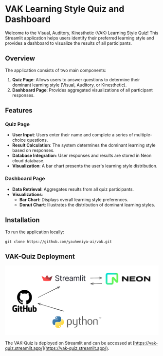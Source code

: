 # VAK Learning Style Quiz and Dashboard

Welcome to the Visual, Auditory, Kinesthetic (VAK) Learning Style Quiz! This Streamlit application helps users identify their preferred learning style and provides a dashboard to visualize the results of all participants.

## Overview

The application consists of two main components:

1. **Quiz Page**: Allows users to answer questions to determine their dominant learning style (Visual, Auditory, or Kinesthetic).
2. **Dashboard Page**: Provides aggregated visualizations of all participant responses.

## Features

### Quiz Page

- **User Input**: Users enter their name and complete a series of multiple-choice questions.
- **Result Calculation**: The system determines the dominant learning style based on responses.
- **Database Integration**: User responses and results are stored in Neon cloud database.
- **Visualization**: A bar chart presents the user's learning style distribution.

### Dashboard Page

- **Data Retrieval**: Aggregates results from all quiz participants.
- **Visualizations**:
  - **Bar Chart**: Displays overall learning style preferences.
  - **Donut Chart**: Illustrates the distribution of dominant learning styles.

## Installation

To run the application locally:

`git clone https://github.com/yauheniya-ai/vak.git`

## VAK-Quiz Deployment

![VAK Quiz Screenshot](Deployment.png)

The VAK-Quiz is deployed on Streamlit and can be accessed at [https://vak-quiz.streamlit.app/](https://vak-quiz.streamlit.app/).
